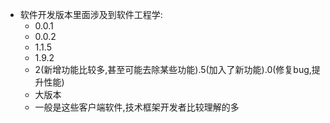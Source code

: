 - 软件开发版本里面涉及到软件工程学:  
  - 0.0.1
  - 0.0.2
  - 1.1.5
  - 1.9.2
  - 2(新增功能比较多,甚至可能去除某些功能).5(加入了新功能).0(修复bug,提升性能)
  - 大版本
  - 一般是这些客户端软件,技术框架开发者比较理解的多

